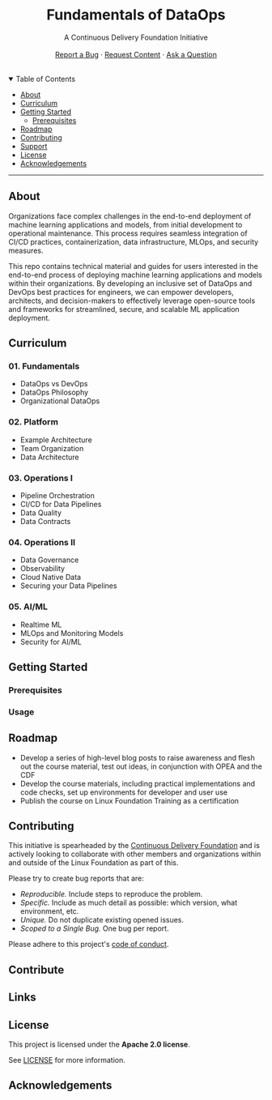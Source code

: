 <h1 align="center">
<b>Fundamentals of DataOps</b>
</h1>

<div align="center">

A Continuous Delivery Foundation Initiative  <br />
  <br />
  <a href="LINK">Report a Bug</a>
  ·
  <a href="https://github.com/dec0dOS/amazing-github-template/issues/new?assignees=&labels=enhancement&template=02_FEATURE_REQUEST.md&title=feat%3A+">Request Content</a>
  ·
  <a href="https://github.com/dec0dOS/amazing-github-template/discussions">Ask a Question</a>
</div>

<div align="center">
<br />

</div>

<details open="open">
<summary>Table of Contents</summary>

- [About](#about)
- [Curriculum](#curriculum)
- [Getting Started](#getting-started)
  - [Prerequisites](#prerequisites)
- [Roadmap](#roadmap)
- [Contributing](#contributing)
- [Support](#support)
- [License](#license)
- [Acknowledgements](#acknowledgements)

</details>

---

## About

Organizations face complex challenges in the end-to-end deployment of machine learning applications and models, from initial development to operational maintenance. This process requires seamless integration of CI/CD practices, containerization, data infrastructure, MLOps, and security measures. 

This repo contains technical material and guides for users interested in the end-to-end process of deploying  machine learning applications and models within their organizations. By developing an inclusive set of DataOps and DevOps best practices for engineers, we can empower developers, architects, and decision-makers to effectively leverage open-source tools and frameworks for streamlined, secure, and scalable ML application deployment.  


## Curriculum

### 01. Fundamentals
  - DataOps vs DevOps
  - DataOps Philosophy
  - Organizational DataOps

### 02. Platform 
  - Example Architecture
  - Team Organization
  - Data Architecture
### 03. Operations I 
  - Pipeline Orchestration
  - CI/CD for Data Pipelines
  - Data Quality
  - Data Contracts

### 04. Operations II 
  - Data Governance
  - Observability
  - Cloud Native Data 
  - Securing your Data Pipelines

### 05. AI/ML
  - Realtime ML
  - MLOps and Monitoring Models
  - Security for AI/ML




## Getting Started

### Prerequisites


### Usage



## Roadmap

* Develop a series of high-level blog posts to raise awareness and flesh out the course material, test out ideas, in conjunction with OPEA and the CDF
* Develop the course materials, including practical implementations and code checks, set up environments for developer and user use
* Publish the course on Linux Foundation Training as a certification 

## Contributing

This initiative is spearheaded by the [Continuous Delivery Foundation](https://cd.foundation/about/) and is actively looking to collaborate with other members and organizations within and outside of the Linux Foundation as part of this. 

Please try to create bug reports that are:

- _Reproducible._ Include steps to reproduce the problem.
- _Specific._ Include as much detail as possible: which version, what environment, etc.
- _Unique._ Do not duplicate existing opened issues.
- _Scoped to a Single Bug._ One bug per report.

Please adhere to this project's [code of conduct](https://github.com/cdfoundation/dataops-initiative/tree/main?tab=coc-ov-file).

## Contribute

## Links

## License

This project is licensed under the **Apache 2.0 license**. 

See [LICENSE](LICENSE) for more information.

## Acknowledgements



